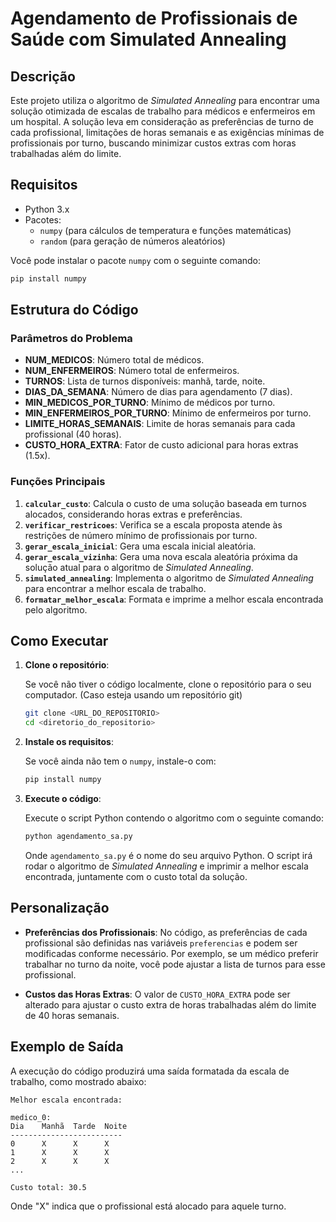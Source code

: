 # Agendamento de Profissionais de Saúde com Simulated Annealing

## Descrição

Este projeto utiliza o algoritmo de *Simulated Annealing* para encontrar uma solução otimizada de escalas de trabalho para médicos e enfermeiros em um hospital. A solução leva em consideração as preferências de turno de cada profissional, limitações de horas semanais e as exigências mínimas de profissionais por turno, buscando minimizar custos extras com horas trabalhadas além do limite.

## Requisitos

- Python 3.x
- Pacotes:
  - `numpy` (para cálculos de temperatura e funções matemáticas)
  - `random` (para geração de números aleatórios)

Você pode instalar o pacote `numpy` com o seguinte comando:

```bash
pip install numpy
```

## Estrutura do Código

### Parâmetros do Problema

- **NUM_MEDICOS**: Número total de médicos.
- **NUM_ENFERMEIROS**: Número total de enfermeiros.
- **TURNOS**: Lista de turnos disponíveis: manhã, tarde, noite.
- **DIAS_DA_SEMANA**: Número de dias para agendamento (7 dias).
- **MIN_MEDICOS_POR_TURNO**: Mínimo de médicos por turno.
- **MIN_ENFERMEIROS_POR_TURNO**: Mínimo de enfermeiros por turno.
- **LIMITE_HORAS_SEMANAIS**: Limite de horas semanais para cada profissional (40 horas).
- **CUSTO_HORA_EXTRA**: Fator de custo adicional para horas extras (1.5x).

### Funções Principais

1. **`calcular_custo`**: Calcula o custo de uma solução baseada em turnos alocados, considerando horas extras e preferências.
2. **`verificar_restricoes`**: Verifica se a escala proposta atende às restrições de número mínimo de profissionais por turno.
3. **`gerar_escala_inicial`**: Gera uma escala inicial aleatória.
4. **`gerar_escala_vizinha`**: Gera uma nova escala aleatória próxima da solução atual para o algoritmo de *Simulated Annealing*.
5. **`simulated_annealing`**: Implementa o algoritmo de *Simulated Annealing* para encontrar a melhor escala de trabalho.
6. **`formatar_melhor_escala`**: Formata e imprime a melhor escala encontrada pelo algoritmo.

## Como Executar

1. **Clone o repositório**:

   Se você não tiver o código localmente, clone o repositório para o seu computador. (Caso esteja usando um repositório git)

   ```bash
   git clone <URL_DO_REPOSITORIO>
   cd <diretorio_do_repositorio>
   ```

2. **Instale os requisitos**:

   Se você ainda não tem o `numpy`, instale-o com:

   ```bash
   pip install numpy
   ```

3. **Execute o código**:

   Execute o script Python contendo o algoritmo com o seguinte comando:

   ```bash
   python agendamento_sa.py
   ```

   Onde `agendamento_sa.py` é o nome do seu arquivo Python. O script irá rodar o algoritmo de *Simulated Annealing* e imprimir a melhor escala encontrada, juntamente com o custo total da solução.

## Personalização

- **Preferências dos Profissionais**: No código, as preferências de cada profissional são definidas nas variáveis `preferencias` e podem ser modificadas conforme necessário. Por exemplo, se um médico preferir trabalhar no turno da noite, você pode ajustar a lista de turnos para esse profissional.

- **Custos das Horas Extras**: O valor de `CUSTO_HORA_EXTRA` pode ser alterado para ajustar o custo extra de horas trabalhadas além do limite de 40 horas semanais.

## Exemplo de Saída

A execução do código produzirá uma saída formatada da escala de trabalho, como mostrado abaixo:

```plaintext
Melhor escala encontrada:

medico_0:
Dia    Manhã  Tarde  Noite
-------------------------
0      X      X      X     
1      X      X      X     
2      X      X      X     
...

Custo total: 30.5
```

Onde "X" indica que o profissional está alocado para aquele turno.
